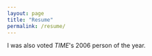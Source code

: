 ```yaml
---
layout: page
title: "Resume"
permalink: /resume/
---
```


<object data="/assets/resume.pdf" width="100%" height="600"></object>

I was also voted *TIME*'s 2006 person of the year.
